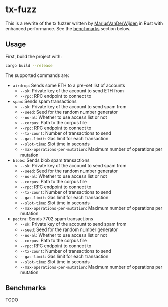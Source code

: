 # tx-fuzz

This is a rewrite of the tx fuzzer written by [MariusVanDerWijden](https://github.com/MariusVanDerWijden) in Rust with enhanced performance. See the [benchmarks](#benchmarks) section below.

## Usage

First, build the project with:

```bash
cargo build --release
```

The supported commands are:

- `airdrop`: Sends some ETH to a pre-set list of accounts
    - `--sk`: Private key of the account to send ETH from
    - `--rpc`: RPC endpoint to connect to
- `spam`: Sends spam transactions
    - `--sk`: Private key of the account to send spam from
    - `--seed`: Seed for the random number generator
    - `--no-al`: Whether to use access list or not
    - `--corpus`: Path to the corpus file
    - `--rpc`: RPC endpoint to connect to
    - `--tx-count`: Number of transactions to send
    - `--gas-limit`: Gas limit for each transaction
    - `--slot-time`: Slot time in seconds
    - `--max-operations-per-mutation`: Maximum number of operations per mutation
- `blobs`: Sends blob spam transactions
    - `--sk`: Private key of the account to send spam from
    - `--seed`: Seed for the random number generator
    - `--no-al`: Whether to use access list or not
    - `--corpus`: Path to the corpus file
    - `--rpc`: RPC endpoint to connect to
    - `--tx-count`: Number of transactions to send
    - `--gas-limit`: Gas limit for each transaction
    - `--slot-time`: Slot time in seconds
    - `--max-operations-per-mutation`: Maximum number of operations per mutation
- `pectra`: Sends 7702 spam transactions
    - `--sk`: Private key of the account to send spam from
    - `--seed`: Seed for the random number generator
    - `--no-al`: Whether to use access list or not
    - `--corpus`: Path to the corpus file
    - `--rpc`: RPC endpoint to connect to
    - `--tx-count`: Number of transactions to send
    - `--gas-limit`: Gas limit for each transaction
    - `--slot-time`: Slot time in seconds
    - `--max-operations-per-mutation`: Maximum number of operations per mutation

## Benchmarks
TODO